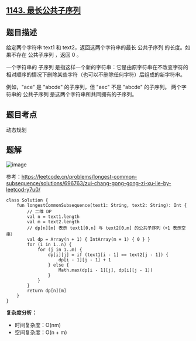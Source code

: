 ## [1143. 最长公共子序列](https://leetcode.cn/problems/longest-common-subsequence/description/)

## 题目描述

给定两个字符串 text1 和 text2，返回这两个字符串的最长 公共子序列 的长度。如果不存在 公共子序列 ，返回 0 。

一个字符串的 子序列 是指这样一个新的字符串：它是由原字符串在不改变字符的相对顺序的情况下删除某些字符（也可以不删除任何字符）后组成的新字符串。

例如，"ace" 是 "abcde" 的子序列，但 "aec" 不是 "abcde" 的子序列。
两个字符串的 公共子序列 是这两个字符串所共同拥有的子序列。

## 题目考点

动态规划

## 题解

![image](https://user-images.githubusercontent.com/25008934/217446515-cf5ee277-6941-451e-882b-f740e2185bcc.png)

参考：https://leetcode.cn/problems/longest-common-subsequence/solutions/696763/zui-chang-gong-gong-zi-xu-lie-by-leetcod-y7u0/

```
class Solution {
    fun longestCommonSubsequence(text1: String, text2: String): Int {
        // 二维 DP
        val n = text1.length
        val m = text2.length
        // dp[n][m] 表示 text1[0,n] 与 text2[0,m] 的公共子序列（+1 表示空串）
        val dp = Array(n + 1) { IntArray(m + 1) { 0 } }
        for (i in 1..n) {
            for (j in 1..m) {
                dp[i][j] = if (text1[i - 1] == text2[j - 1]) {
                    dp[i - 1][j - 1] + 1
                } else {
                    Math.max(dp[i - 1][j], dp[i][j - 1])
                }
            }
        }
        return dp[n][m]
    }
}
```

**复杂度分析：**

- 时间复杂度：O(nm)
- 空间复杂度：O(n + m) 
